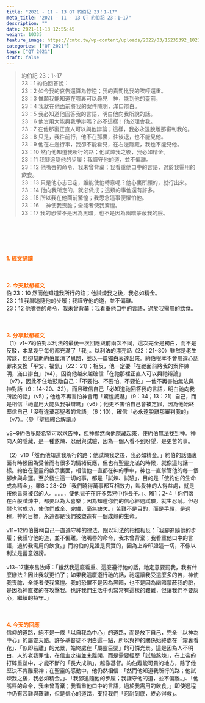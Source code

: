 ```yaml
---
title: "2021 - 11 - 13 QT 約伯記 23：1~17"
meta_title: "2021 - 11 - 13 QT 約伯記 23：1~17"
description: ""
date: 2021-11-13 12:55:45
weight: 10335
feature_image: https://cmtc.tw/wp-content/uploads/2022/03/15235392_10211799862337740_180693556567566654_o-1.webp
categories: ["QT 2021"]
tags: ["QT 2021"]
draft: false
---
```


<blockquote>約伯記 23：1~17<br />
23：1 約伯回答說：<br />
23：2 如今我的哀告還算為悖逆；我的責罰比我的唉哼還重。<br />
23：3 惟願我能知道在哪裏可以尋見　神，能到他的臺前，<br />
23：4 我就在他面前將我的案件陳明，滿口辯白。<br />
23：5 我必知道他回答我的言語，明白他向我所說的話。<br />
23：6 他豈用大能與我爭辯嗎？必不這樣！他必理會我。<br />
23：7 在他那裏正直人可以與他辯論；這樣，我必永遠脫離那審判我的。<br />
23：8 只是，我往前行，他不在那裏，往後退，也不能見他。<br />
23：9 他在左邊行事，我卻不能看見，在右邊隱藏，我也不能見他。<br />
23：10 然而他知道我所行的路；他試煉我之後，我必如精金。<br />
23：11 我腳追隨他的步履；我謹守他的道，並不偏離。<br />
23：12 他嘴唇的命令，我未曾背棄；我看重他口中的言語，過於我需用的飲食。<br />
23：13 只是他心志已定，誰能使他轉意呢？他心裏所願的，就行出來。<br />
23：14 他向我所定的，就必做成；這類的事他還有許多。<br />
23：15 所以我在他面前驚惶；我思念這事便懼怕他。<br />
23：16 　神使我喪膽；全能者使我驚惶。<br />
23：17 我的恐懼不是因為黑暗，也不是因為幽暗蒙蔽我的臉。</blockquote><br />
&nbsp;<br />
<br />
&nbsp;<br />
<br />
<span style="color: #ff6600;"><strong>1. </strong><strong>經文誦讀</strong></span><br />
<br />
<span style="color: #ff6600;"><strong> </strong></span><br />
<br />
<span style="color: #ff6600;"><strong>2. 今天默想</strong><strong>經文<br />
</strong></span>伯 23：10 然而他知道我所行的路；他試煉我之後，我必如精金。<br />
23：11 我腳追隨他的步履；我謹守他的道，並不偏離。<br />
23：12 他嘴唇的命令，我未曾背棄；我看重他口中的言語，過於我需用的飲食。<br />
<br />
&nbsp;<br />
<br />
<span style="color: #ff6600;"><strong>3. 分享默想經文<br />
</strong></span>（1）v1~7約伯對以利法的最後一次回應與前兩次不同，這次完全是獨白，而不是反駁，本章幾乎每句都充滿了「我」。以利法的漂亮話（22：21~30）雖然是老生常談，但卻幫助約伯厘清了思路，並以一篇獨白表達出來。約伯根本不會用違心認罪來交換「平安、福氣」（22：21）；相反，他一定要「在祂面前將我的案件陳明，滿口辯白」（v4），因為他越來越確信「在祂那裡正直人可以與祂辯論」（v7），因此不住地鼓勵自己：「不要怕、不要怕、不要怕」—他不再害怕無法與神對話（9：14~20、32），而且確信自己「必知道祂回答我的言語，明白祂向我所說的話」（v5）；他也不再害怕神會用「驚惶威嚇」（9：34；13：21）自己，而是相信「祂豈用大能與我爭辯嗎」（v6）；他更不害怕自己會被定罪，因為他始終堅信自己「沒有違棄那聖者的言語」（6：10），確信「必永遠脫離那審判我的」（v7）。（參『聖經綜合解讀』）<br />
<br />
v8~9約伯多麼希望可以求告神，但神顯然向他隱藏起來，使約伯無法找到神。神向人的隱藏，是一種熬煉、忍耐與試驗，因為一個人看不到盼望，是更苦的事。<br />
<br />
（2）v10「然而他知道我所行的路；他試煉我之後，我必如精金。」約伯的話語裏面有時候因為受苦而有很多的情緒反應，但也有聖靈充滿的時候，就像這句話一樣。約伯在聖靈的啟示裏面，相信他一直都在神的手中，神也一直掌管他的每一個腳步與命運。至於發生這一切的事，都是「試煉、試驗」，目的是「使約伯的生命成為精金」。羅8：28~29「我們曉得萬事都互相效力，叫愛神的人得益處，就是按他旨意被召的人。……，使他兒子在許多弟兄中作長子。」、雅1：2~4「你們落在百般試煉中，都要以為大喜樂；因為知道你們的信心經過試驗，就生忍耐。但忍耐也當成功，使你們成全、完備，毫無缺欠。」苦難不是目的，而是手段，是過程，神的目標，永遠都是我們被塑造有一個成熟的生命。<br />
<br />
v11~12約伯聲稱自己一直遵守神的律法，跟以利法的指控相反：「我腳追隨他的步履；我謹守他的道，並不偏離。他嘴唇的命令，我未曾背棄；我看重他口中的言語，過於我需用的飲食。」而約伯的見證是真實的，因為上帝印證這一切，不像以利法是蓄意毀謗。<br />
<br />
v13~17康來昌牧師：「雖然我這麼看重、這麼遵行祂的話，祂定意要罰我，我有什麼辦法？因此我就更怕了；如果我這麼遵行祂的話，祂還讓我受這麼多的苦，神使我喪膽、全能者使我驚惶。我的恐懼不是因為黑暗，也不是因為幽暗蒙蔽我的臉，是因為神直接的在攻擊我。也許我們生活中也常常有這樣的艱難，但讓我們不要灰心，繼續的持守。」<br />
<br />
&nbsp;<br />
<br />
<span style="color: #ff6600;"><strong>4. 今天的回應<br />
</strong></span>信仰的道路，絕不是一條「以自我為中心」的道路，而是放下自己，完全「以神為中心」的屬靈天路。許多基督徒不明白這一點，所以與神的關係始終處在「霧裏看花」、「似即若離」的光景，始終處在「屬靈巨嬰」的可憐光景。這是因為人不明白，人的老我罪性，在信主之後並未離開，而是需要經歷「試驗熬煉」，在上帝的打碎重塑中，才能不斷的「長大成熟」，越像基督。約伯難能可貴的地方，除了他堅決不肯離棄神；在聖靈的感動中，他仍然相信：「然而他知道我所行的路；他試煉我之後，我必如精金。」、「我腳追隨他的步履；我謹守他的道，並不偏離。」、「他嘴唇的命令，我未曾背棄；我看重他口中的言語，過於我需用的飲食。」即使過程中仍有苦難與艱難，但是信心的道路，支持我們「忍耐到底，終必得救」。<br />
<br />
&nbsp;
        